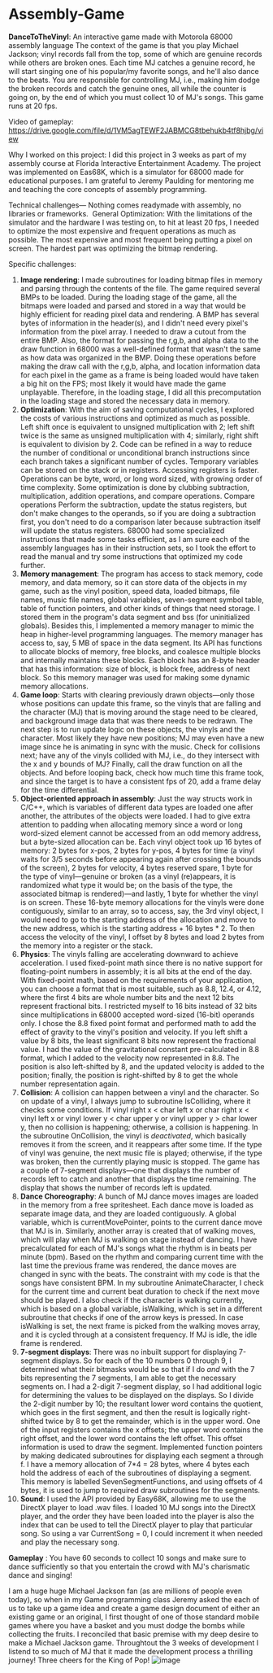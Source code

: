 # Assembly-Game
**DanceToTheVinyl**: An interactive game made with Motorola 68000 assembly language
The context of the game is that you play Michael Jackson; vinyl records fall from the top, some of which are genuine records while others are broken ones. Each time MJ catches a genuine record, he will start singing one of his popular/my favorite songs, and he'll also dance to the beats. You are responsible for controlling MJ, i.e., making him dodge the broken records and catch the genuine ones, all while the counter is going on, by the end of which you must collect 10 of MJ's songs. This game runs at 20 fps.

Video of gameplay: https://drive.google.com/file/d/1VM5agTEWF2JABMCG8tbehukb4tf8hjbg/view

Why I worked on this project:
I did this project in 3 weeks as part of my assembly course at Florida Interactive Entertainment Academy. The project was implemented on Eas68K, which is a simulator for 68000 made for educational purposes. I am grateful to Jeremy Paulding for mentoring me and teaching the core concepts of assembly programming. 

Technical challenges—
Nothing comes readymade with assembly, no libraries or frameworks. 
General Optimization: With the limitations of the simulator and the hardware I was testing on, to hit at least 20 fps, I needed to optimize the most expensive and frequent operations as much as possible. The most expensive and most frequent being putting a pixel on screen. The hardest part was optimizing the bitmap rendering.

Specific challenges: 

1. **Image rendering**: I made subroutines for loading bitmap files in memory and parsing through the contents of the file. The game required several BMPs to be loaded. During the loading stage of the game, all the bitmaps were loaded and parsed and stored in a way that would be highly efficient for reading pixel data and rendering. A BMP has several bytes of information in the header(s), and I didn't need every pixel's information from the pixel array. I needed to draw a cutout from the entire BMP. Also, the format for passing the r,g,b, and alpha data to the draw function in 68000 was a well-defined format that wasn't the same as how data was organized in the BMP. Doing these operations before making the draw call with the r,g,b, alpha, and location information data for each pixel in the game as a frame is being loaded would have taken a big hit on the FPS; most likely it would have made the game unplayable. Therefore, in the loading stage, I did all this precomputation in the loading stage and stored the necessary data in memory.
2. **Optimization**: With the aim of saving computational cycles, I explored the costs of various instructions and optimized as much as possible. Left shift once is equivalent to unsigned multiplication with 2; left shift twice is the same as unsigned multiplication with 4; similarly, right shift is equivalent to division by 2. Code can be refined in a way to reduce the number of conditional or unconditional branch instructions since each branch takes a significant number of cycles. Temporary variables can be stored on the stack or in registers. Accessing registers is faster. Operations can be byte, word, or long word sized, with growing order of time complexity. Some optimization is done by clubbing subtraction, multiplication, addition operations, and compare operations. Compare operations Perform the subtraction, update the status registers, but don't make changes to the operands, so if you are doing a subtraction first, you don't need to do a comparison later because subtraction itself will update the status registers. 68000 had some specialized instructions that made some tasks efficient, as I am sure each of the assembly languages has in their instruction sets, so I took the effort to read the manual and try some instructions that optimized my code further.
4. **Memory management**: The program has access to stack memory, code memory, and data memory, so it can store data of the objects in my game, such as the vinyl position, speed data, loaded bitmaps, file names, music file names, global variables, seven-segment symbol table, table of function pointers, and other kinds of things that need storage. I stored them in the program's data segment and bss (for uninitialized globals). Besides this, I implemented a memory manager to mimic the heap in higher-level programming languages. The memory manager has access to, say, 5 MB of space in the data segment. Its API has functions to allocate blocks of memory, free blocks, and coalesce multiple blocks and internally maintains these blocks. Each block has an 8-byte header that has this information: size of block, is block free, address of next block. So this memory manager was used for making some dynamic memory allocations.
5. **Game loop**: Starts with clearing previously drawn objects—only those whose positions can update this frame, so the vinyls that are falling and the character (MJ) that is moving around the stage need to be cleared, and background image data that was there needs to be redrawn. The next step is to run update logic on these objects, the vinyls and the character. Most likely they have new positions; MJ may even have a new image since he is animating in sync with the music. Check for collisions next; have any of the vinyls collided with MJ, i.e., do they intersect with the x and y bounds of MJ? Finally, call the draw function on all the objects. And before looping back, check how much time this frame took, and since the target is to have a consistent fps of 20, add a frame delay for the time differential.
6. **Object-oriented approach in assembly**: Just the way structs work in C/C++, which is variables of different data types are loaded one after another, the attributes of the objects were loaded. I had to give extra attention to padding when allocating memory since a word or long word-sized element cannot be accessed from an odd memory address, but a byte-sized allocation can be. Each vinyl object took up 16 bytes of memory: 2 bytes for x-pos, 2 bytes for y-pos, 4 bytes for time (a vinyl waits for 3/5 seconds before appearing again after crossing the bounds of the screen), 2 bytes for velocity, 4 bytes reserved spare, 1 byte for the type of vinyl—genuine or broken (as a vinyl (re)appears, it is randomized what type it would be; on the basis of the type, the associated bitmap is rendered)—and lastly, 1 byte for whether the vinyl is on screen. These 16-byte memory allocations for the vinyls were done contiguously, similar to an array, so to access, say, the 3rd vinyl object, I would need to go to the starting address of the allocation and move to the new address, which is the starting address + 16 bytes * 2. To then access the velocity of the vinyl, I offset by 8 bytes and load 2 bytes from the memory into a register or the stack.
7. **Physics**: The vinyls falling are accelerating downward to achieve acceleration. I used fixed-point math since there is no native support for floating-point numbers in assembly; it is all bits at the end of the day. With fixed-point math, based on the requirements of your application, you can choose a format that is most suitable, such as 8.8, 12.4, or 4.12, where the first 4 bits are whole number bits and the next 12 bits represent fractional bits. I restricted myself to 16 bits instead of 32 bits since multiplications in 68000 accepted word-sized (16-bit) operands only. I chose the 8.8 fixed point format and performed math to add the effect of gravity to the vinyl's position and velocity. If you left shift a value by 8 bits, the least significant 8 bits now represent the fractional value. I had the value of the gravitational constant pre-calculated in 8.8 format, which I added to the velocity now represented in 8.8. The position is also left-shifted by 8, and the updated velocity is added to the position; finally, the position is right-shifted by 8 to get the whole number representation again.
8. **Collision**: A collision can happen between a vinyl and the character. So on update of a vinyl, I always jump to subroutine IsColliding, where it checks some conditions. If vinyl right x < char left x or char right x < vinyl left x or vinyl lower y < char upper y or vinyl upper y > char lower y, then no collision is happening; otherwise, a collision is happening. In the subroutine OnCollision, the vinyl is _deactivated_, which basically removes it from the screen, and it reappears after some time. If the type of vinyl was genuine, the next music file is played; otherwise, if the type was broken, then the currently playing music is stopped. The game has a couple of 7-segment displays—one that displays the number of records left to catch and another that displays the time remaining. The display that shows the number of records left is updated.
10. **Dance Choreography**: A bunch of MJ dance moves images are loaded in the memory from a free spritesheet. Each dance move is loaded as separate image data, and they are loaded contiguously. A global variable, which is currentMovePointer, points to the current dance move that MJ is in. Similarly, another array is created that of walking moves, which will play when MJ is walking on stage instead of dancing. I have precalculated for each of MJ's songs what the rhythm is in beats per minute (bpm). Based on the rhythm and comparing current time with the last time the previous frame was rendered, the dance moves are changed in sync with the beats. The constraint with my code is that the songs have consistent BPM. In my subroutine AnimateCharacter, I check for the current time and current beat duration to check if the next move should be played. I also check if the character is walking currently, which is based on a global variable, isWalking, which is set in a different subroutine that checks if one of the arrow keys is pressed. In case isWalking is set, the next frame is picked from the walking moves array, and it is cycled through at a consistent frequency. If MJ is idle, the idle frame is rendered.
11. **7-segment displays**: There was no inbuilt support for displaying 7-segment displays. So for each of the 10 numbers 0 through 9, I determined what their bitmasks would be so that if I do _and_ with the 7 bits representing the 7 segments, I am able to get the necessary segments on. I had a 2-digit 7-segment display, so I had additional logic for determining the values to be displayed on the displays. So I divide the 2-digit number by 10; the resultant lower word contains the quotient, which goes in the first segment, and then the result is logically right-shifted twice by 8 to get the remainder, which is in the upper word. One of the input registers contains the x offsets; the upper word contains the right offset, and the lower word contains the left offset. This offset information is used to draw the segment. Implemented function pointers by making dedicated subroutines for displaying each segment a through f. I have a memory allocation of 7*4 = 28 bytes, where 4 bytes each hold the address of each of the subroutines of displaying a segment. This memory is labelled SevenSegmentFunctions, and using offsets of 4 bytes, it is used to jump to required draw subroutines for the segments.
12. **Sound**: I used the API provided by Easy68K, allowing me to use the DirectX player to load .wav files. I loaded 10 MJ songs into the DirectX player, and the order they have been loaded into the player is also the index that can be used to tell the DirectX player to play that particular song. So using a var CurrentSong = 0, I could increment it when needed and play the necessary song.



**Gameplay** : 
You have 60 seconds to collect 10 songs and make sure to dance sufficiently so that you entertain the crowd with MJ's charismatic dance and singing!

I am a huge huge Michael Jackson fan (as are millions of people even today), so when in my Game programming class Jeremy asked the each of us to take up a game idea and create a game design document of either an existing game or an original, I first thought of one of those standard mobile games where you have a basket and you must dodge the bombs while collecting the fruits. I reconciled that basic premise with my deep desire to make a Michael Jackson game. Throughtout the 3 weeks of development I listend to so much of MJ that it made the development process a thrilling journey! 
Three cheers for the King of Pop!
![image](https://github.com/user-attachments/assets/38195a15-3786-4312-ab3c-df9d11ea2b80)


